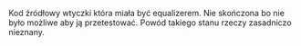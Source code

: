 Kod źródłowy wtyczki która miała być equalizerem. Nie skończona bo nie było możliwe aby ją przetestować. Powód takiego stanu rzeczy zasadniczo nieznany.
